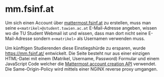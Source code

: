 # mm.fsinf.at

Um sich einen Account über [mattermost.fsinf.at](https://mattermost.fsinf.at/) zu erstellen, muss man seine `e<matrikel>@student.tuwien.ac.at` E-Mail-Adresse angeben, wissen wo die TU Student Webmail ist und wissen, dass man dort nicht seine E-Mail-Adresse sondern `e<matrikel>` als Usernamen verwenden muss.

Um künftigen Studierenden diese Einstiegshürde zu ersparen, wurde https://mm.fsinf.at/ entwickelt. Die Seite besteht nur aus einer einzigen HTML-Datei mit einem (Matrikel, Username, Password) Formular und einem JavaScript Code welcher die [Mattermost account creation API](https://api.mattermost.com/#tag/users%2Fpaths%2F~1users%2Fpost) verwendet. Die Same-Origin-Policy wird mittels einer NGINX reverse proxy umgangen.
